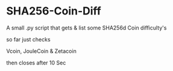 # SHA256-Coin-Diff
A small .py script that gets &amp; list some SHA256d Coin difficulty's 

so far just checks 

Vcoin,
JouleCoin &
Zetacoin

then closes after 10 Sec
